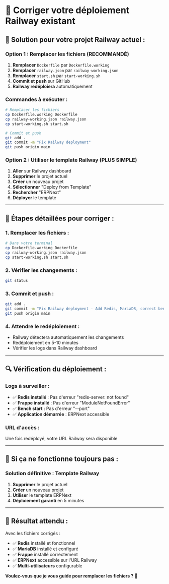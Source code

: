 # 🔧 Corriger votre déploiement Railway existant

## 🎯 **Solution pour votre projet Railway actuel :**

### **Option 1 : Remplacer les fichiers (RECOMMANDÉ)**

1. **Remplacer** `Dockerfile` par `Dockerfile.working`
2. **Remplacer** `railway.json` par `railway-working.json`  
3. **Remplacer** `start.sh` par `start-working.sh`
4. **Commit et push** sur GitHub
5. **Railway redéploiera** automatiquement

### **Commandes à exécuter :**
```bash
# Remplacer les fichiers
cp Dockerfile.working Dockerfile
cp railway-working.json railway.json
cp start-working.sh start.sh

# Commit et push
git add .
git commit -m "Fix Railway deployment"
git push origin main
```

### **Option 2 : Utiliser le template Railway (PLUS SIMPLE)**

1. **Aller** sur Railway dashboard
2. **Supprimer** le projet actuel
3. **Créer** un nouveau projet
4. **Sélectionner** "Deploy from Template"
5. **Rechercher** "ERPNext"
6. **Déployer** le template

---

## 🚀 **Étapes détaillées pour corriger :**

### **1. Remplacer les fichiers :**
```bash
# Dans votre terminal
cp Dockerfile.working Dockerfile
cp railway-working.json railway.json
cp start-working.sh start.sh
```

### **2. Vérifier les changements :**
```bash
git status
```

### **3. Commit et push :**
```bash
git add .
git commit -m "Fix Railway deployment - Add Redis, MariaDB, correct bench commands"
git push origin main
```

### **4. Attendre le redéploiement :**
- Railway détectera automatiquement les changements
- Redéploiement en 5-10 minutes
- Vérifier les logs dans Railway dashboard

---

## 🔍 **Vérification du déploiement :**

### **Logs à surveiller :**
- ✅ **Redis installé** : Pas d'erreur "redis-server: not found"
- ✅ **Frappe installé** : Pas d'erreur "ModuleNotFoundError"
- ✅ **Bench start** : Pas d'erreur "--port"
- ✅ **Application démarrée** : ERPNext accessible

### **URL d'accès :**
Une fois redéployé, votre URL Railway sera disponible

---

## 🎯 **Si ça ne fonctionne toujours pas :**

### **Solution définitive : Template Railway**
1. **Supprimer** le projet actuel
2. **Créer** un nouveau projet
3. **Utiliser** le template ERPNext
4. **Déploiement garanti** en 5 minutes

---

## 🎉 **Résultat attendu :**

Avec les fichiers corrigés :
- ✅ **Redis** installé et fonctionnel
- ✅ **MariaDB** installé et configuré
- ✅ **Frappe** installé correctement
- ✅ **ERPNext** accessible sur l'URL Railway
- ✅ **Multi-utilisateurs** configurable

**Voulez-vous que je vous guide pour remplacer les fichiers ?** 🚀
